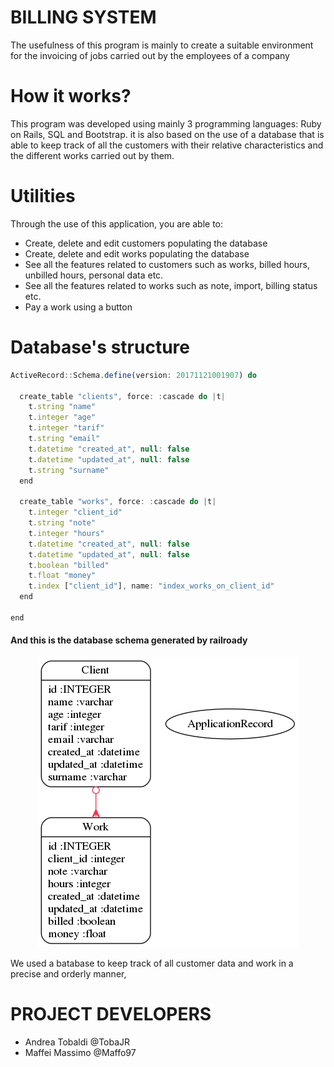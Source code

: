 # BILLING SYSTEM
The usefulness of this program is mainly to create a suitable environment for the invoicing of jobs carried out by the employees of a company

# How it works?
This program was developed using mainly 3 programming languages: Ruby on Rails, SQL and Bootstrap.
it is also based on the use of a database that is able to keep track of all the customers with their relative characteristics and the different works carried out by them.

# Utilities
Through the use of this application, you are able to:
- Create, delete and edit customers populating the database
- Create, delete and edit works populating the database
- See all the features related to customers such as works, billed hours, unbilled hours, personal data etc.
- See all the features related to works such as note, import, billing status etc.
- Pay a work using a button

# Database's structure
```javascript
ActiveRecord::Schema.define(version: 20171121001907) do

  create_table "clients", force: :cascade do |t|
    t.string "name"
    t.integer "age"
    t.integer "tarif"
    t.string "email"
    t.datetime "created_at", null: false
    t.datetime "updated_at", null: false
    t.string "surname"
  end

  create_table "works", force: :cascade do |t|
    t.integer "client_id"
    t.string "note"
    t.integer "hours"
    t.datetime "created_at", null: false
    t.datetime "updated_at", null: false
    t.boolean "billed"
    t.float "money"
    t.index ["client_id"], name: "index_works_on_client_id"
  end

end
```
#### And this is the database schema generated by railroady
 <p align="center">
  <img src="https://github.com/TobaJR/Ingegneria_sw2/blob/master/models.png">
</p>

We used a batabase to keep track of all customer data and work in a precise and orderly manner,


# PROJECT DEVELOPERS
- Andrea Tobaldi @TobaJR
- Maffei Massimo @Maffo97
